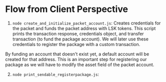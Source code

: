 # Flow from Client Perspective

1. `node create_and_initialize_packet_account.js`: Creates credentials for the packet and funds the packet address with LSK tokens. This script prints the transaction response, credentials object, and transfer transaction (to fund the package account). We will later use these credentials to register the package with a custom transaction.

By funding an account that doesn't exist yet, a default account will be created for that address. This is an important step for registering our package as we will have to modify the asset field of the packet account.

2. `node print_sendable_registerpackage.js`: 